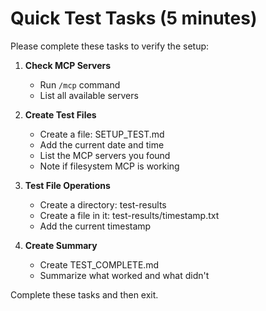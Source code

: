 # Quick Test Tasks (5 minutes)

Please complete these tasks to verify the setup:

1. **Check MCP Servers**
   - Run `/mcp` command
   - List all available servers

2. **Create Test Files**
   - Create a file: SETUP_TEST.md
   - Add the current date and time
   - List the MCP servers you found
   - Note if filesystem MCP is working

3. **Test File Operations**
   - Create a directory: test-results
   - Create a file in it: test-results/timestamp.txt
   - Add the current timestamp

4. **Create Summary**
   - Create TEST_COMPLETE.md
   - Summarize what worked and what didn't

Complete these tasks and then exit.
